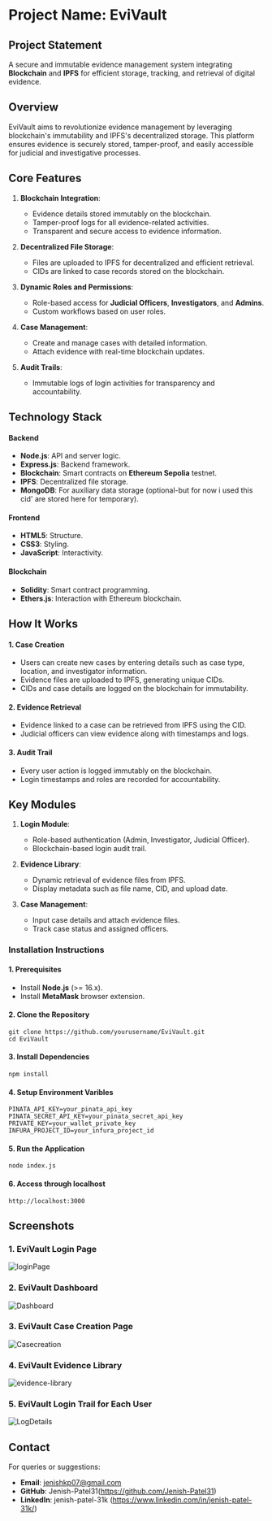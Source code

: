 # Project Name: EviVault

## **Project Statement**
A secure and immutable evidence management system integrating **Blockchain** and **IPFS** for efficient storage, tracking, and retrieval of digital evidence.


<!-- ### **Demo Video** -->


## **Overview**
EviVault aims to revolutionize evidence management by leveraging blockchain's immutability and IPFS's decentralized storage. This platform ensures evidence is securely stored, tamper-proof, and easily accessible for judicial and investigative processes.


## **Core Features**
1. **Blockchain Integration**:
   - Evidence details stored immutably on the blockchain.
   - Tamper-proof logs for all evidence-related activities.
   - Transparent and secure access to evidence information.
   
2. **Decentralized File Storage**:
   - Files are uploaded to IPFS for decentralized and efficient retrieval.
   - CIDs are linked to case records stored on the blockchain.
   
3. **Dynamic Roles and Permissions**:
   - Role-based access for **Judicial Officers**, **Investigators**, and **Admins**.
   - Custom workflows based on user roles.

4. **Case Management**:
   - Create and manage cases with detailed information.
   - Attach evidence with real-time blockchain updates.

5. **Audit Trails**:
   - Immutable logs of login activities for transparency and accountability.


## **Technology Stack**

#### **Backend**
- **Node.js**: API and server logic.
- **Express.js**: Backend framework.
- **Blockchain**: Smart contracts on **Ethereum Sepolia** testnet.
- **IPFS**: Decentralized file storage.
- **MongoDB**: For auxiliary data storage (optional-but for now i used this cid' are stored here for temporary).

#### **Frontend**
- **HTML5**: Structure.
- **CSS3**: Styling.
- **JavaScript**: Interactivity.

#### **Blockchain**
- **Solidity**: Smart contract programming.
- **Ethers.js**: Interaction with Ethereum blockchain.


## **How It Works**

#### **1. Case Creation**
- Users can create new cases by entering details such as case type, location, and investigator information.
- Evidence files are uploaded to IPFS, generating unique CIDs.
- CIDs and case details are logged on the blockchain for immutability.

#### **2. Evidence Retrieval**
- Evidence linked to a case can be retrieved from IPFS using the CID.
- Judicial officers can view evidence along with timestamps and logs.

#### **3. Audit Trail**
- Every user action is logged immutably on the blockchain.
- Login timestamps and roles are recorded for accountability.


## **Key Modules**
1. **Login Module**:
   - Role-based authentication (Admin, Investigator, Judicial Officer).
   - Blockchain-based login audit trail.

2. **Evidence Library**:
   - Dynamic retrieval of evidence files from IPFS.
   - Display metadata such as file name, CID, and upload date.

3. **Case Management**:
   - Input case details and attach evidence files.
   - Track case status and assigned officers.


<!-- ### **Flow Diagram** -->


### **Installation Instructions**

#### **1. Prerequisites**
   - Install **Node.js** (>= 16.x).
   - Install **MetaMask** browser extension.

#### **2. Clone the Repository**

```
git clone https://github.com/yourusername/EviVault.git
cd EviVault
```

#### **3. Install Dependencies**
```
npm install

```
#### **4. Setup Environment Varibles**
```
PINATA_API_KEY=your_pinata_api_key
PINATA_SECRET_API_KEY=your_pinata_secret_api_key
PRIVATE_KEY=your_wallet_private_key
INFURA_PROJECT_ID=your_infura_project_id
```

#### **5. Run the Application**
```
node index.js
```

#### **6. Access through localhost**
```
http://localhost:3000
```


## Screenshots

### 1. EviVault Login Page
![loginPage](https://github.com/user-attachments/assets/92b6abe0-1928-4002-8fa4-f17d04d7440e)



### 2. EviVault Dashboard
![Dashboard](https://github.com/user-attachments/assets/2527cead-81f1-4fb3-92c4-4bbda16707eb)


### 3. EviVault Case Creation Page
![Casecreation](https://github.com/user-attachments/assets/37133027-ae21-4c63-908b-8dbd7ce51901)


### 4. EviVault Evidence Library
![evidence-library](https://github.com/user-attachments/assets/6345b00c-0d6b-4e86-a339-befb0cee1773)



### 5. EviVault Login Trail for Each User
![LogDetails](https://github.com/user-attachments/assets/ba27e097-57c7-4181-aab8-2fa9a8294a9b)


## Contact
For queries or suggestions:

- **Email**: jenishkp07@gmail.com
- **GitHub**: Jenish-Patel31(https://github.com/Jenish-Patel31)
- **LinkedIn**: jenish-patel-31k (https://www.linkedin.com/in/jenish-patel-31k/)
